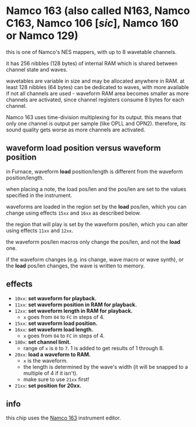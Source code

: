 # Namco 163 (also called N163, Namco C163, Namco 106 [_sic_], Namco 160 or Namco 129)

this is one of Namco's NES mappers, with up to 8 wavetable channels.

it has 256 nibbles (128 bytes) of internal RAM which is shared between channel state and waves.

wavetables are variable in size and may be allocated anywhere in RAM. at least 128 nibbles (64 bytes) can be dedicated to waves, with more available if not all channels are used - waveform RAM area becomes smaller as more channels are activated, since channel registers consume 8 bytes for each channel.

Namco 163 uses time-division multiplexing for its output. this means that only one channel is output per sample (like OPLL and OPN2). therefore, its sound quality gets worse as more channels are activated.

## waveform load position versus waveform position

in Furnace, waveform **load** position/length is different from the waveform position/length.

when placing a note, the load pos/len and the pos/len are set to the values specified in the instrument.

waveforms are loaded in the region set by the **load** pos/len, which you can change using effects `15xx` and `16xx` as described below.

the region that will play is set by the waveform pos/len, which you can alter using effects `11xx` and `12xx`.

the waveform pos/len macros only change the pos/len, and not the **load** one.

if the waveform changes (e.g. ins change, wave macro or wave synth), or the **load** pos/len changes, the wave is written to memory.

## effects

- `10xx`: **set waveform for playback.**
- `11xx`: **set waveform position in RAM for playback.**
- `12xx`: **set waveform length in RAM for playback.**
  - `x` goes from `04` to `FC` in steps of 4.
- `15xx`: **set waveform load position.**
- `16xx`: **set waveform load length.**
  - `x` goes from `04` to `FC` in steps of 4.
- `180x`: **set channel limit.**
  - range of `x` is `0` to `7`. 1 is added to get results of 1 through 8.
- `20xx`: **load a waveform to RAM.**
  - `x` is the waveform.
  - the length is determined by the wave's width (it will be snapped to a multiple of 4 if it isn't).
  - make sure to use `21xx` first!
- `21xx`: **set position for 20xx.**

## info

this chip uses the [Namco 163](../4-instrument/n163.md) instrument editor.
